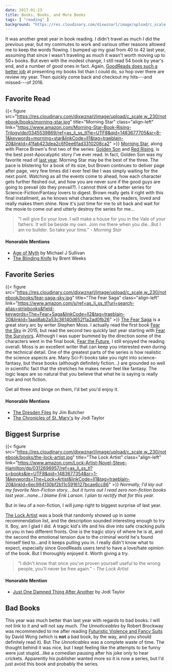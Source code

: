 ```yaml
---
date: 2017-01-23
title: Books, Books, and More Books
tags: [ "reading" ]
background: "https://res.cloudinary.com/dixwznarl/image/upload/c_scale,q_jpegmini,w_1000/v1483678973/notebook/open-book.jpg"
---
```


It was another great year in book reading.  I didn't travel as much I did the previous year, but my commutes to work and various other reasons allowed me to keep the words flowing.  I bumped up my goal from 40 to 42 last year, assuming that since I wasn't traveling as much it wasn't worth moving up to 50+ books.  But even with the modest change, I still read 54 book by year's end, and a number of good ones in fact.  Again, [GoodReads does such a better job][gr2016] at presenting my books list than I could do, so hop over there are review my year.  Then quickly come back and checkout my hits---and missed---of 2016.

## Favorite Read

{{< figure src="https://res.cloudinary.com/dixwznarl/image/upload/c_scale,w_230/notebook/books/morning-star.jpg" title="Morning Star" class="align-left" link="https://www.amazon.com/Morning-Star-Book-Rising-Trilogy/dp/0345539869/ref=as_li_ss_tl?ie=UTF8&qid=1483677705&sr=8-1&keywords=morning+star&linkCode=ll1&tag=traeblain-20&linkId=41fab423dea2c6f0ee6fad3310208ca2" >}}
[Morning Star][], along with Pierce Brown's first two of the series: [Golden Son][] and [Red Rising][], is the best post-Apocalyptic story I've ever read.  In fact, Golden Son was my favorite read of [last year](/blog/so-many-books/).  Morning Star may be the best of the three.  The pace is blistering for a book of its size, but Brown continues to deliver page after page, very few times did I ever feel like I was simply waiting for the next point. Watching as all the events come to ahead, how each character gets further fleshed out, and how you are never sure if the good guys are going to prevail (do they prevail?).  I cannot think of a better series for Science-Fiction/Fantasy lovers to digest.  Brown really gets it right with this final installment, as he knows what characters we, the readers, loved and really makes them shine.  Now it's just time for me to sit back and wait for the movie to come out and utterly destroy the series for me...

> "I will give Eo your love. I will make a house for you in the Vale of your fathers. It will be beside my own. Join me there when you die...But I am no builder. So take your time."
> <cite>- Morning Star</cite>

#### Honorable Mentions

- [Age of Myth][] by Michael J Sullivan
- [The Blinding Knife][] by Brent Weeks

## Favorite Series

{{< figure src="https://res.cloudinary.com/dixwznarl/image/upload/c_scale,w_230/notebook/books/fear-saga-sky.jpg" title="The Fear Saga" class="align-left" link="https://www.amazon.com/s/ref=as_li_ss_tl?url=search-alias=stripbooks&field-keywords=The+Fear+Saga&linkCode=ll2&tag=traeblain-20&linkId=1aad8ab2a53c36140d652f1a2ad0fb26" >}}
[The Fear Saga][fear] is a great story arc by writer Stephen Moss.  I actually read the first book [Fear the Sky][fearsky] in 2015, but read the second two quickly last year starting with [Fear the Survivors][fearsurvivors].  Although I was super bummed by the direction some of the characters went in the final book, [Fear the Future][fearfuture], I still enjoyed the reading overall.  Moss is an excellent writer that can keep you interested even during the technical detail.  One of the greatest parts of the series is how realistic the science aspects are.  Many Sci-Fi books take you right into science-fantasy, but these books (although definitely fiction...) are grounded so well in scientific fact that the stretches he makes never feel like fantasy.  The logic leaps are so natural that you believe that what he is saying is really true and not fiction.

Get all three and binge on them, I'd bet you'd enjoy it.

#### Honorable Mentions

- [The Dresden Files][] by Jim Butcher
- [The Chronicles of St. Mary's][stmary] by Jodi Taylor

## Biggest Surprise

{{< figure src="https://res.cloudinary.com/dixwznarl/image/upload/c_scale,w_230/notebook/books/the-lock-artist.jpg" title="The Lock Artist" class="align-left" link="https://www.amazon.com/Lock-Artist-Novel-Steve-Hamilton/dp/0312696957/ref=as_li_ss_tl?s=books&ie=UTF8&qid=1483677354&sr=1-1&keywords=The+Lock+Artist&linkCode=ll1&tag=traeblain-20&linkId=6ec994130bf2b11c5916127bcae6cc86" >}}
_Normally, I'd lay out my favorite Non-Fiction story....but it turns out I read zero non-fiction books last year...none...I blame Erik Larson.  I plan to rectify that for this year._

But in lieu of a non-fiction, I will jump right to biggest surprise of last year.  

[The Lock Artist][lock] was a book that randomly showed up in some recommendation list, and the description sounded interesting enough to try it.  Boy, am I glad I did.  A tragic kid's life and his dive into safe cracking pulls on you in two different fronts.  One is the tragic story of where he is at, and the second the emotional tension due to the criminal world he's found himself tied to...and it keeps pulling you in.  I really didn't know what to expect, especially since GoodReads users tend to have a love/hate opinion of the book.  But I thoroughly enjoyed it. Worth giving a try.

> “I didn't know that once you've proven yourself useful to the wrong people, you'll never be free again.”
> <cite>- The Lock Artist</cite>

#### Honorable Mention

- [Just One Damned Thing After Another][damn] by Jodi Taylor

## Bad Books

This year was much better than last year with regards to bad books.  I will not link to it and will not say much.  _The Unnoticeables_ by Robert Brockway was recommended to me after reading [Futuristic Violence and Fancy Suits][fancy] by David Wong (which is **not** a bad book, by the way, and you should definitely read it).  But _The Unnoticables_ was a complete waste of time.  The thought behind it was nice, but I kept feeling like the attempts to be funny were just stupid...like a comedian pausing after his joke only to hear crickets.  Apparently his publisher wanted more so it is now a series, but I'd just avoid this book and probably the series.

[gr2016]: https://www.goodreads.com/user/year_in_books/2016/1671848
[Morning Star]: https://www.amazon.com/Morning-Star-Book-Rising-Trilogy/dp/0345539869/ref=as_li_ss_tl?ie=UTF8&amp;qid=1483677705&amp;sr=8-1&amp;keywords=morning+star&amp;linkCode=ll1&amp;tag=traeblain-20&amp;linkId=41fab423dea2c6f0ee6fad3310208ca2	"Morning Star"
[Golden Son]: http://www.amazon.com/gp/product/0345539834/ref=as_li_tl?ie=UTF8&amp;camp=1789&amp;creative=390957&amp;creativeASIN=0345539834&amp;linkCode=as2&amp;tag=traeblain-20&amp;linkId=537WE74NWTOJV4EW	"Golden Son"
[Red Rising]: http://www.amazon.com/gp/product/034553980X/ref=as_li_tl?ie=UTF8&amp;camp=1789&amp;creative=390957&amp;creativeASIN=034553980X&amp;linkCode=as2&amp;tag=traeblain-20&amp;linkId=LTRNENN6AIM3ZF4H	"Red Rising"
[Age of Myth]: https://www.amazon.com/Age-Myth-Legends-First-Empire/dp/1101965339/ref=as_li_ss_tl?s=books&amp;ie=UTF8&amp;qid=1483676977&amp;sr=1-1&amp;keywords=Age+of+Myth&amp;linkCode=ll1&amp;tag=traeblain-20&amp;linkId=ffa47885d90a683104eda76255499314	"Age of Myth"
[The Blinding Knife]: https://www.amazon.com/Blinding-Knife-Lightbringer-Brent-Weeks/dp/0316068144/ref=as_li_ss_tl?s=books&amp;ie=UTF8&amp;qid=1483677020&amp;sr=1-1&amp;keywords=The+Blinding+Knife&amp;linkCode=ll1&amp;tag=traeblain-20&amp;linkId=fce3e1f8f6cf4212a44db2049e440c9c	"The Blinding Knife"
[fear]: https://www.amazon.com/s/ref=as_li_ss_tl?url=search-alias=stripbooks&amp;field-keywords=The+Fear+Saga&amp;linkCode=ll2&amp;tag=traeblain-20&amp;linkId=1aad8ab2a53c36140d652f1a2ad0fb26	"The Fear Saga"
[fearsky]: https://www.amazon.com/Fear-Sky-Saga-1/dp/1499759126/ref=as_li_ss_tl?s=books&amp;ie=UTF8&amp;qid=1483677077&amp;sr=1-1&amp;keywords=The+Fear+Saga&amp;linkCode=ll1&amp;tag=traeblain-20&amp;linkId=2d8eda953b05184fbc2899fc5fecf7ff	"Fear the Sky"
[fearsurvivors]: https://www.amazon.com/Fear-Survivors-Saga-2/dp/1500987999/ref=as_li_ss_tl?s=books&amp;ie=UTF8&amp;qid=1483677077&amp;sr=1-3&amp;keywords=The+Fear+Saga&amp;linkCode=ll1&amp;tag=traeblain-20&amp;linkId=0faeee5c89fa5022ea98ef347cd2540d	"Fear the Survivors"
[fearfuture]: https://www.amazon.com/Fear-Future-Saga-3/dp/1511524537/ref=as_li_ss_tl?s=books&amp;ie=UTF8&amp;qid=1483677077&amp;sr=1-2&amp;keywords=The+Fear+Saga&amp;linkCode=ll1&amp;tag=traeblain-20&amp;linkId=71da503ca7bab0172e14108c1de2650e	"Fear the Future"
[The Dresden Files]: https://www.amazon.com/s/ref=as_li_ss_tl?url=search-alias=stripbooks&amp;field-keywords=The+Dresden+Files&amp;linkCode=ll2&amp;tag=traeblain-20&amp;linkId=e6139913e2df0b52cb8f86b0aa35a4e3	"The Dresden Files"
[stmary]: https://www.amazon.com/s/ref=as_li_ss_tl?url=search-alias=stripbooks&amp;field-keywords=the+chronicles+of+st.+mary&#39;s&amp;rh=n:283155,k:the+chronicles+of+st.+mary&#39;s&amp;linkCode=ll2&amp;tag=traeblain-20&amp;linkId=0e0f6a1d8d8360326716fa63bf0ebc10	"The Chronicles of St. Mary's"
[lock]: https://www.amazon.com/Lock-Artist-Novel-Steve-Hamilton/dp/0312696957/ref=as_li_ss_tl?s=books&amp;ie=UTF8&amp;qid=1483677354&amp;sr=1-1&amp;keywords=The+Lock+Artist&amp;linkCode=ll1&amp;tag=traeblain-20&amp;linkId=6ec994130bf2b11c5916127bcae6cc86	"The Lock Artist"
[damn]: https://www.amazon.com/Just-Damned-Thing-After-Another/dp/1597808687/ref=as_li_ss_tl?s=books&amp;ie=UTF8&amp;qid=1483677383&amp;sr=1-1&amp;keywords=the+chronicles+of+st.+mary&#39;s&amp;linkCode=ll1&amp;tag=traeblain-20&amp;linkId=b2ff9c351ca2d9f39004c71736e51a13	"Just One Damned Think After Another"
[fancy]: http://www.amazon.com/gp/product/1250040191/ref=as_li_tl?ie=UTF8&amp;camp=1789&amp;creative=390957&amp;creativeASIN=1250040191&amp;linkCode=as2&amp;tag=traeblain-20&amp;linkId=Z6DRILDZFBSSKAKV	"Futuristic Violence and Fancy Suits"
